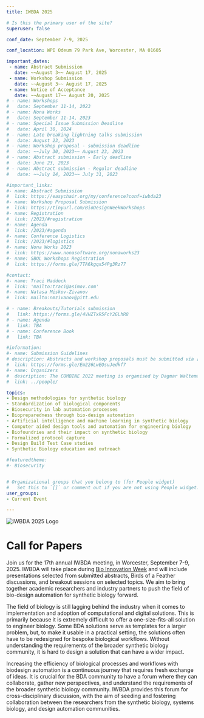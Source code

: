 ```yaml
---
title: IWBDA 2025

# Is this the primary user of the site?
superuser: false

conf_date: September 7-9, 2025

conf_location: WPI Odeum 79 Park Ave, Worcester, MA 01605

important_dates:
 - name: Abstract Submission
   date: ~~August 3~~ August 17, 2025
 - name: Workshop Submission
   date: ~~August 3~~ August 17, 2025
 - name: Notice of Acceptance
   date: ~~August 17~~ August 20, 2025
# - name: Workshops
#   date: September 11-14, 2023
# - name: Nona Works
#   date: September 11-14, 2023
# - name: Special Issue Submission Deadline
#   date: April 30, 2024
# - name: Late breaking lightning talks submission
#   date: August 23, 2023
# - name: Workshop proposal - submission deadline
#   date: ~~July 30, 2023~~ August 23, 2023
# - name: Abstract submission - Early deadline
#   date: June 23, 2023
# - name: Abstract submission - Regular deadline
#   date: ~~July 14, 2023~~ July 31, 2023

#important_links:
#- name: Abstract Submission
#  link: https://easychair.org/my/conference?conf=iwbda23
#- name: Workshop Proposal Submission
#  link: https://tinyurl.com/BioDesignWeekWorkshops
#- name: Registration
#  link: /2023/#registration
#- name: Agenda
#  link: /2023/#agenda
#- name: Conference Logistics
#  link: /2023/#logistics
#- name: Nona Works 2023
#  link: https://www.nonasoftware.org/nonaworks23
#- name: SBOL Workshops Registration
#  link: https://forms.gle/7TA6kgqx54Pg3Rz77

#contact:
#- name: Traci Haddock
#  link: 'mailto:traci@asimov.com'
#- name: Natasa Miskov-Zivanov
#  link: mailto:nmzivanov@pitt.edu

# - name: Breakouts/Tutorials submission
#   link: https://forms.gle/4VHZTxR5FcY2GLhR8
# - name: Agenda
#   link: TBA
# - name: Conference Book
#   link: TBA

#information:
#- name: Submission Guidelines
# description: Abstracts and workshop proposals must be submitted via [EasyChair](https://easychair.org/conferences/?conf=iwbda25). Submissions cannot exceed two pages (excluding figures and tables). If you do not have an EasyChair account, please create one by following the instructions specified [here](https://easychair.org/help/account_creation). We encourage abstracts for talks at IWBDA 2025 on ongoing research that may be submitted as a full journal paper later. We are currently in talks with ACS Synthetic Biology to set up a special issue on bio-design automation for such extended journal submissions.
#  link: https://forms.gle/Em226LwEQsuJedkf7
#- name: Organizers
#  description: The COMBINE 2022 meeting is organised by Dagmar Waltemath and Matthias König.
#  link: ../people/

topics:
- Design methodologies for synthetic biology
- Standardization of biological components
- Biosecurity in lab automation processes
- Biopreparedness through bio-design automation
- Artificial intelligence and machine learning in synthetic biology
- Computer aided design tools and automation for engineering biology
- Biofoundries and their impact on synthetic biology
- Formalized protocol capture
- Design Build Test Case studies
- Synthetic Biology education and outreach

#featuredtheme:
#- Biosecurity


# Organizational groups that you belong to (for People widget)
#   Set this to `[]` or comment out if you are not using People widget.
user_groups:
- Current Event

---
```

![IWBDA 2025 Logo](iwbda2025_logo.png)

<!--
# Announcements

## IWBDA Scholarships
IWBDA Scholarships are available for students, postdocs, and young researchers. {{<staticref "uploads/IWBDA_Scholarships_2024.pdf" "newtab">}} Please see this PDF for details.{{</staticref>}}.

This year applications will be accepted via this Google form: [Scholarship Application Form](https://forms.gle/MrButFeYMsefvs8i7).

## Late Breaking Abstract Submissions
<b>Now Open:</b> Submissions for our late breaking abstracts for IWBDA!
-->

<!--
<b>Now Open:</b> Submissions for our late breaking lightning talks for IWBDA!

Submit a short abstract between 100-200 words in length to be considered for our late breaking lightning talks. You may also include up to one figure, but it’s not a requirement.
Abstracts must be submitted through the [IWBDA EasyChair](https://easychair.org/my/conference?conf=iwbda23). Submissions cannot exceed 200 words (or 1 page if figure is included).

If you do not have an EasyChair account, please create one by following the instructions specified [here](https://easychair.org/help/account_creation). Please check [Submission Guidelines](/2023/#submission-guidelines) for additional details including submission format.

Submissions are due by Wednesday, August 23.
-->

# Call for Papers
Join us for the 17th annual IWBDA meeting, in Worcester, September 7-9, 2025. IWBDA will take place during [Bio Innovation Week](https://biodesign-automation-consortium.github.io/Bio-Innovation-Week/) and will include presentations selected from submitted abstracts, Birds of a Feather discussions, and breakout sessions on selected topics. We aim to bring together academic researchers and industry partners to push the field of bio-design automation for synthetic biology forward.

The field of biology is still lagging behind the industry when it comes to implementation and adoption of computational and digital solutions. This is primarily because it is extremely difficult to offer a one-size-fits-all solution to engineer biology. Some BDA solutions serve as templates for a larger problem, but, to make it usable in a practical setting, the solutions often have to be redesigned for bespoke biological workflows. Without understanding the requirements of the broader synthetic biology community, it is hard to design a solution that can have a wider impact.

Increasing the efficiency of biological processes and workflows with biodesign automation is a continuous journey that requires fresh exchange of ideas. It is crucial for the BDA community to have a forum where they can collaborate, gather new perspectives, and understand the requirements of the broader synthetic biology community. IWBDA provides this forum for cross-disciplinary discussion, with the aim of seeding and fostering collaboration between the researchers from the synthetic biology, systems biology, and design automation communities.
